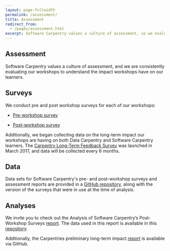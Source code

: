 ```yaml
---
layout: page-fullwidth
permalink: /assessment/
title: Assessment
redirect_from:
  - /pages/assessment.html
excerpt: Software Carpentry values a culture of assessment, so we evaluate our workshops for impact
---
```


## Assessment  

Software Carpentry values a culture of assessment, and we are consistently evaluating our workshops to understand the impact workshops have on our learners.

## Surveys  
We conduct pre and post workshop surveys for each of our workshops:

- [Pre-workshop survey](https://www.surveymonkey.com/r/Preview/?sm=V6gQbbOKn3NoPKfYKHjAKu_2BBCdtXXsTS2pf1BIdARccEtJQqlu1KFB2j2TcF0MCn)

- [Post-workshop survey](https://www.surveymonkey.com/r/Preview/?sm=uN5QPa4MbF1_2BB1plbLWnL1ZUc7Nttqici0Nc0e3G4RahMwwGW5NUp4U5PKQDYmky)

Additionally, we began collecting data on the long-term impact our workshops are having on both Data Carpentry and Software Carpentry learners. The [Carpentry Long-Term Feedback Survey](https://www.surveymonkey.com/r/Preview/?sm=LksuekfCD3hzLW6lPkx9qhkRF5nDt8uGWpN7lq2Mx0Dqw1Zriv3qYFpu3XtR46ei) was launched in March 2017, and data will be collected every 6 months.

## Data  
Data sets for Software Carpentry's pre- and post-workshop surveys and assessment reports are provided in a [GitHub repository](https://github.com/carpentries/assessment-projects), along with the version of the surveys that were in use at the time of analysis.

## Analyses
We invite you to check out the Analysis of Software Carpentry’s Post-Workshop Surveys [report](https://carpentries.github.io/assessment-projects/software-carpentry-projects/analysis-postworkshop.html). The data used in this report is available in this [repository](https://github.com/carpentries/assessment-projects/tree/master/software-carpentry-projects).

Additionally, the Carpentries preliminary long-term impact [report](https://carpentries.github.io/assessment-projects/joint-carpentry-projects/report.html) is available via GitHub.
